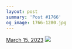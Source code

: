 ```yaml
---
layout: post
summary: 'Post #1766'
og_image: 1766-1280.jpg
---
```


<p>
  <time>
    <a href="/1766">March 15, 2023</a>
  </time>
  <a href="/1766">
    <img src="{{ site.assets_url }}/1766-640.jpg" srcset="{{ site.assets_url }}/1766-320.jpg 320w, {{ site.assets_url }}/1766-640.jpg 640w, {{ site.assets_url }}/1766-960.jpg 960w, {{ site.assets_url }}/1766-1280.jpg 1280w" sizes="(min-width: 700px) 50vw, calc(100vw - 2rem)" />
  </a>
</p>
